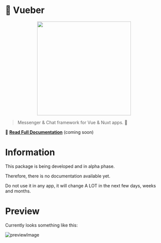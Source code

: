 # 💬 Vueber

<p align="center"><img align="center" height="300px" src="https://vueber.netlify.com/logo.svg"/></p>

> Messenger & Chat framework for Vue & Nuxt apps. 💬

📖 [**Read Full Documentation**]() (coming soon)

# Information

This package is being developed and in alpha phase.

Therefore, there is no documentation available yet.

Do not use it in any app, it will change A LOT in the next few days, weeks and months.

# Preview

Currently looks something like this:

![previewImage](https://vueber.netlify.com/preview1.png 'Preview Image')
